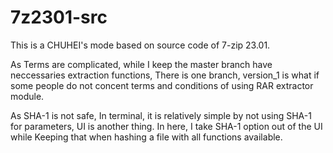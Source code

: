 # 7z2301-src
This is a CHUHEI's mode based on source code of 7-zip 23.01.

As Terms are complicated, while I keep the master branch have neccessaries extraction functions, There is one branch, version_1 is what if some people do not concent terms and conditions of using RAR extractor module. 

As SHA-1 is not safe, In terminal, it is relatively simple by not using SHA-1 for parameters, UI is another thing. In here, I take SHA-1 option out of the UI while Keeping that when hashing a file with all functions available. 


